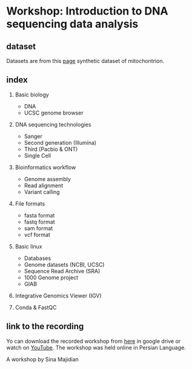 
# Workshop: Introduction to DNA sequencing data analysis


## dataset
Datasets are from this [page](https://github.com/brainstorm/tiny-test-data/tree/master/wgs) synthetic dataset of mitochontrion.


## index


1. Basic biology
   - DNA
   - UCSC genome browser
2. DNA sequencing technologies
   - Sanger
   - Second generation (Illumina)
   - Third (Pacbio & ONT)
   - Single Cell
3. Bioinformatics workflow
   - Genome assembly
   - Read alignment
   - Variant calling
4. File formats
   - fasta format
   - fastq format
   - sam format
   - vcf format
5. Basic linux
   - Databases
   - Genome datasets (NCBI, UCSC)
   - Sequence Read Archive (SRA)
   - 1000 Genome project
   - GIAB
6. Integrative Genomics Viewer (IGV)

7. Conda & FastQC




## link to the recording


Yo can download the recorded workshop from [here](https://drive.google.com/drive/folders/1YmQhFh5omAfkgZa2MoNnSnrOOOH7-eHh?usp=sharing) in google drive  or watch on [YouTube](https://www.youtube.com/watch?v=8SbTfKRXzrg&list=PLpJeiop-kO4C4ND6nwWMPfk2cBzpP_VRz). The workshop was held online in Persian Language.



A workshop by Sina Majidian
